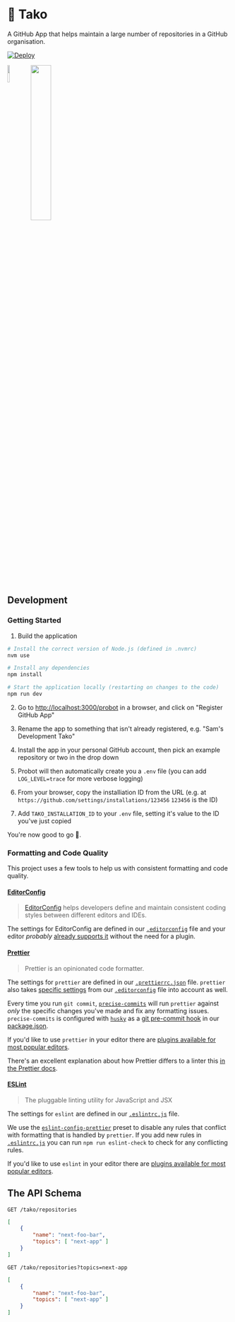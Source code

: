 # 🐙 Tako

A GitHub App that helps maintain a large number of repositories in a GitHub organisation.

[![Deploy](https://www.herokucdn.com/deploy/button.svg)](https://heroku.com/deploy)

<img width="10%" align="left" src="https://user-images.githubusercontent.com/224547/46536555-c29d1180-c8a6-11e8-92c2-f3141da0d6da.png" />

<img width="30%" align="" src="https://user-images.githubusercontent.com/224547/46534085-e65c5980-c89e-11e8-90b7-06e060217de1.png" />

## Development

### Getting Started

1. Build the application

```sh
# Install the correct version of Node.js (defined in .nvmrc)
nvm use

# Install any dependencies
npm install

# Start the application locally (restarting on changes to the code)
npm run dev
```

2. Go to <http://localhost:3000/probot> in a browser, and click on "Register GitHub App"

3. Rename the app to something that isn't already registered, e.g. "Sam's Development Tako"

4. Install the app in your personal GitHub account, then pick an example repository or two in the drop down

5. Probot will then automatically create you a `.env` file (you can add `LOG_LEVEL=trace` for more verbose logging)

6. From your browser, copy the installiation ID from the URL (e.g. at `https://github.com/settings/installations/123456` `123456` is the ID)

7. Add `TAKO_INSTALLATION_ID` to your `.env` file, setting it's value to the ID you've just copied

You're now good to go 🎉.

### Formatting and Code Quality

This project uses a few tools to help us with consistent formatting and code
quality.

#### [EditorConfig](https://editorconfig.org/)

> [EditorConfig](https://editorconfig.org/) helps developers define and maintain
> consistent coding styles between different editors and IDEs.

The settings for EditorConfig are defined in our [`.editorconfig`](.editorconfig)
file and your editor _probably_ [already supports it](https://editorconfig.org/#download)
without the need for a plugin.

#### [Prettier](https://www.npmjs.com/package/prettier)

> Prettier is an opinionated code formatter.

The settings for `prettier` are defined in our [`.prettierrc.json`](.prettierrc.json)
file. `prettier` also takes [specific settings](https://prettier.io/docs/en/api.html#prettierresolveconfigfilepath-options)
from our [`.editorconfig`](.editorconfig) file into account as well.

Every time you run `git commit`, [`precise-commits`](https://www.npmjs.com/package/precise-commits)
will run `prettier` against _only_ the specific changes you've made and fix any
formatting issues. `precise-commits` is configured with [`husky`](https://www.npmjs.com/package/husky)
as a [git pre-commit hook](https://git-scm.com/docs/githooks#_pre_commit) in our
[package.json](package.json).

If you'd like to use `prettier` in your editor there are [plugins available for most popular editors](https://prettier.io/docs/en/editors.html).

There's an excellent explanation about how Prettier differs to a linter this [in the Prettier docs](https://prettier.io/docs/en/comparison.html).

#### [ESLint](https://www.npmjs.com/package/eslint)

> The pluggable linting utility for JavaScript and JSX

The settings for `eslint` are defined in our [`.eslintrc.js`](.eslintrc.js) file.

We use the [`eslint-config-prettier`](https://www.npmjs.com/package/eslint-config-prettier)
preset to disable any rules that conflict with formatting that is handled by
`prettier`. If you add new rules in [`.eslintrc.js`](.eslintrc.js) you can run
`npm run eslint-check` to check for any conflicting rules.

If you'd like to use `eslint` in your editor there are [plugins available for most popular editors](https://eslint.org/docs/user-guide/integrations#editors/).

## The API Schema

`GET /tako/repositories`

```json
[
    {
        "name": "next-foo-bar",
        "topics": [ "next-app" ]
    }
]
```

`GET /tako/repositories?topics=next-app`

```json
[
    {
        "name": "next-foo-bar",
        "topics": [ "next-app" ]
    }
]
```